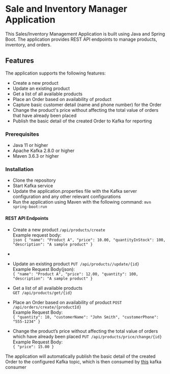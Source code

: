 # Sale and Inventory Manager Application

This Sales/Inventory Management Application is built using Java and Spring Boot. The application provides REST API endpoints to manage products, inventory, and orders.

## Features
The application supports the following features:

- Create a new product
- Update an existing product
- Get a list of all available products
- Place an Order based on availability of product
- Capture basic customer detail (name and phone number) for the Order
- Change the product's price without affecting the total value of orders that have already been placed
- Publish the basic detail of the created Order to Kafka for reporting

### Prerequisites
* Java 11 or higher
* Apache Kafka 2.8.0 or higher
* Maven 3.6.3 or higher
### Installation
* Clone the repository
* Start Kafka service
* Update the application.properties file with the Kafka server configuration and any other relevant configurations
* Run the application using Maven with the following command:
`mvn spring-boot:run`

#### REST API Endpoints
* Create a new product
 `/api/products/create`<br>
Example request body:<br>
`json
{
"name": "Product A",
"price": 10.00,
"quantityInStock": 100,
"description": "A sample product"
} `
* 
* Update an existing product
 `PUT /api/products//update/{id}`<br>
Example Request Body(json): <br>
`{
"name": "Product A",
"price": 12.00,
"quantity": 100,
"description": "A sample product"
}`

* Get a list of all available products <br>
`GET /api/products/get/{id}`


* Place an Order based on availability of product
`POST /api/orders/create/{productId}`<br>
Example Request Body: <br>
`{
"quantity": 10,
"customerName": "John Smith",
"customerPhone": "555-1234"
}`

* Change the product’s price without affecting the total value of orders which have already been placed
`PUT /api/products/price/change/{id}` <br>
Example Request Body: <br>
`{
"price": 15.00
}`


The application will automatically publish the basic detail of the created Order to the configured Kafka topic,
which is then consumed by [this](https://github.com/ife0luwa/Report_Application) kafka consumer